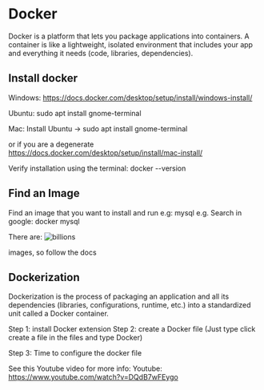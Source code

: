 # Docker

Docker is a platform that lets you package applications into containers.
A container is like a lightweight, isolated environment that includes your app and everything it needs (code, libraries, dependencies).

## Install docker
Windows: https://docs.docker.com/desktop/setup/install/windows-install/

Ubuntu: sudo apt install gnome-terminal

Mac: Install Ubuntu -> sudo apt install gnome-terminal

or if you are a degenerate
https://docs.docker.com/desktop/setup/install/mac-install/

Verify installation using the terminal: docker --version

## Find an Image 
Find an image that you want to install and run e.g: mysql
e.g.
Search in google: docker mysql


There are:
![billions](https://media2.giphy.com/media/v1.Y2lkPTc5MGI3NjExbGY3ZWFuYjlndHRtYXAwemhkaGVza29lamVja3Q4aW10Nnp0dGsycCZlcD12MV9pbnRlcm5hbF9naWZfYnlfaWQmY3Q9Zw/t0idbc5EcKzgFXFfsf/giphy.gif)

images, so follow the docs

## Dockerization
Dockerization is the process of packaging an application and all its dependencies (libraries, configurations, runtime, etc.) into a standardized unit called a Docker container.

Step 1: install Docker extension
Step 2: create a Docker file (Just type click create a file in the files and type Docker)

Step 3: Time to configure the docker file

See this Youtube video for more info:
Youtube: https://www.youtube.com/watch?v=DQdB7wFEygo 